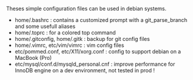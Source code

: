 Theses simple configuration files can be used in debian systems.

* home/.bashrc : contains a customized prompt with a git_parse_branch and some usefull aliases
* home/.toprc : for a colored top command
* home/.gitconfig, home/.gitk : backup for git config files
* home/.vimrc, etc/vim/vimrc : vim config files
* etc/pommed.conf, etc/X11/xorg.conf : config to support debian on a MacBook (Pro)
* etc/mysql/conf.d/mysqld_personal.cnf : improve performance for InnoDB engine on a dev environment, not tested in prod !
